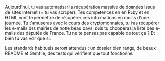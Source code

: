 Aujourd'hui, tu vas automatiser la récupération massive de données issus de sites internet (= tu vas scraper). Tes compétences en en Ruby et en HTML vont te permettre de récupérer ces informations en moins d'une journée. Tu t'amuseras avec le cours des cryptomonnaies, tu iras récupérer les e-mails des mairies de notre beau pays, puis tu chopperas la liste des e-mails des députés de France. Tu ne te penses pas capable de tout ça ? Et bien tu vas voir que si.

Les standards habituels seront attendus : un dossier bien rangé, de beaux README et Gemfile, des tests qui vérifient que tout fonctionne.
